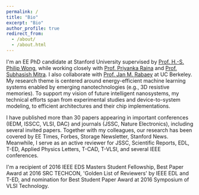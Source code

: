 ```yaml
---
permalink: /
title: "Bio"
excerpt: "Bio"
author_profile: true
redirect_from: 
  - /about/
  - /about.html
---
```


I'm an EE PhD candidate at Stanford University supervised by [Prof. H.-S. Philip Wong](https://web.stanford.edu/~hspwong/), while working closely with [Prof. Priyanka Raina](https://profiles.stanford.edu/priyanka-raina) and [Prof. Subhasish Mitra](https://web.stanford.edu/~subh/). I also collaborate with [Prof. Jan M. Rabaey](https://www2.eecs.berkeley.edu/Faculty/Homepages/rabaey.html) at UC Berkeley. My research theme is centered around energy-efficient machine learning systems enabled by emerging nanotechnologies (e.g., 3D resistive memories). To support my vision of future intelligent nanosystems, my technical efforts span from experimental studies and device-to-system modeling, to efficient architectures and their chip implementations.  

I have published more than 30 papers appearing in important conferences (IEDM, ISSCC, VLSI, DAC) and journals (JSSC, Nature Electronics), including several invited papers. Together with my colleagues, our research has been covered by EE Times, Forbes, Storage Newsletter, Stanford News. Meanwhile, I serve as an active reviewer for JSSC, Scientific Reports, EDL, T-ED, Applied Physics Letters, T-CAD, T-VLSI, and several IEEE conferences. 

I'm a recipient of 2016 IEEE EDS Masters Student Fellowship, Best Paper Award at 2016 SRC TECHCON, 'Golden List of Reviewers' by IEEE EDL and T-ED, and nomination for Best Student Paper Award at 2016 Symposium of VLSI Technology. 